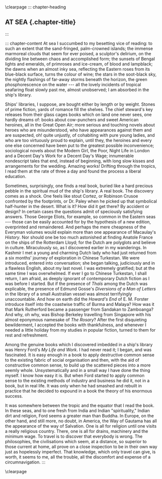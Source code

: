 \clearpage
::: chapter-heading
## AT SEA {.chapter-title}
:::

::: chapter-content
At sea I succumbed to my besetting vice of reading: to such an extent
that the sand-fringed, palm-crowned islands; the immense marmoreal
clouds that seem for ever poised, a sculptor's delirium, on the dividing
line between chaos and accomplished form; the sunsets of Bengal lights
and emeralds, of primroses and ice-cream, of blood and lampblack; the
dawns when an almost inky sea, reflecting the Eastern roses from its
blue-black surface, turns the colour of wine; the stars in the
soot-black sky, the nightly flashings of far-away storms beneath the
horizon, the green phosphorescence on the water --- all the lovely
incidents of tropical seafaring float slowly past me, almost unobserved;
I am absorbed in the ship's library.

Ships' libraries, I suppose, are bought either by length or by weight.
Stones of prime fiction, yards of romance fill the shelves. The chief
steward's key releases from their glass cages books which on land one
never sees, one hardly dreams of: books about cow-punchers and sweet
American heroines, all in the Great Open Air; more serious and touching
novels about heroes who are misunderstood, who have appearances against
them and are suspected, oh! quite unjustly, of cohabiting with pure
young ladies, and who are too virtuously proud to explain, until they,
the heroines and every one else concerned have been put to the greatest
possible inconvenience; sociological novels about the Modern Girl, the
Poor, Night Life in London and a Decent Day's Work for a Decent Day's
Wage; innumerable nondescript tales that end, instead of beginning, with
long slow kisses and arrangements for the wedding. Amazing works!
Drifting through the tropics, I read them at the rate of three a day and
found the process a liberal education.

Sometimes, surprisingly, one finds a real book, buried like a hard
precious pebble in the spiritual mud of the ship's library. A real book.
The discovery comes as a shock. One feels like stout Cortez, or Robinson
Crusoe confronted by the footprints, or Dr. Paley when he picked up that
symbolical half-hunter in the desert. What is it? How did it get there?
By accident or design? In certain cases the questions admit of
speciously satisfying answers. Those George Eliots, for example, so
common in the Eastern seas --- those can be easily accounted for by the
hypothesis of a new edition, overprinted and remaindered. And perhaps
the mere cheapness of the Everyman volumes would explain more than one
appearance of Macaulay's *History*. Nor should one be too much
astonished at finding Anatole France on the ships of the Rotterdam
Lloyd; for the Dutch are polyglots and believe in culture. Miraculously
so, as I discovered earlier in my wanderings. In Kashmir I met a young
and charming Dutch lady who had just returned from a six months' journey
of exploration in Chinese Turkestan. We were introduced, entered into
conversation; she began talking, judiciously and in a flawless English,
about my last novel. I was extremely gratified; but at the same time I
was overwhelmed. If ever I go to Chinese Turkestan, I shall return, I am
afraid, as deeply ignorant of contemporary Dutch fiction as I was before
I started. But if the presence of *Thaïs* among the Dutch was
explicable, the presence of Edmund Gosse's *Diversions of a Man of
Letters* in the library of a small Australian vessel was almost
terrifyingly unaccountable. And how on earth did the *Howard's End* of
E. M. Forster introduce itself into the coastwise traffic of Burma and
Malaya? How was it that Mark Rutherford became a passenger from Sandakan
to Zamboanga? And why, oh why, was Bishop Berkeley travelling from
Singapore with his almost eponymous namesake of *The Rosary*? After the
first disquieting bewilderment, I accepted the books with thankfulness,
and whenever I needed a little holiday from my studies in popular
fiction, turned to them for rest and refreshment.

Among the genuine books which I discovered imbedded in a ship's library
was Henry Ford's *My Life and Work*. I had never read it; I began, and
was fascinated. It is easy enough in a book to apply destructive common
sense to the existing fabric of social organisation and then, with the
aid of constructive common sense, to build up the scattered pieces into
a more seemly whole. Unsystematically and in a small way I have done the
thing myself. I know how easy it is. But when Ford started to apply
common sense to the existing methods of industry and business he did it,
not in a book, but in real life. It was only when he had smashed and
rebuilt in practice that he decided to expound in a book the theory of
his enormous success.

It was somewhere between the tropic and the equator that I read the
book. In these seas, and to one fresh from India and Indian
"spirituality," Indian dirt and religion, Ford seems a greater man than
Buddha. In Europe, on the other hand, and still more, no doubt, in
America, the Way of Gautama has all the appearance of the way of
Salvation. One is all for religion until one visits a really religious
country. There, one is all for drains, machinery and the minimum wage.
To travel is to discover that everybody is wrong. The philosophies, the
civilisations which seem, at a distance, so superior to those current at
home, all prove on a close inspection to be in their own way just as
hopelessly imperfect. That knowledge, which only travel can give, is
worth, it seems to me, all the trouble, all the discomfort and expense
of a circumnavigation.
:::


\clearpage
